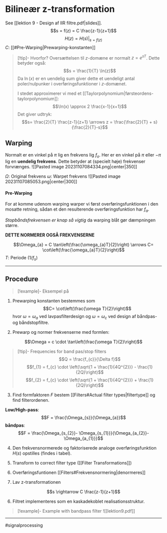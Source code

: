 # Bilineær z-transformation
See [[lektion 9 - Design af IIR filtre.pdf|slides]].
$$s = f(z) = C \frac{z-1}{z+1}$$
$$H(z) = H(s)|_{s = f(z)}$$
$C$: [[#Pre-Warping|Prewarping-konstanten]]

>[!tip]- Hvorfor?
>Oversættelsen til $z$-domæne er normalt $z = e^{sT}$. Dette betyder også:
>$$s = \frac{1}{T} \ln(z)$$
>Da $\ln(x)$ er en uendelig sum giver dette et uendeligt antal poler/nulpunker i overføringsfunktioner i $z$-domænet.
>
>I stedet approximerer vi med et [[Taylorpolynomium|førsteordens-taylorpolynomium]]:
>$$\ln(x) \approx 2 \frac{x-1}{x+1}$$
>Det giver udtryk:
>$$s= \frac{2}{T} \frac{z-1}{z+1} \arrows z = \frac{\frac{2}{T} + s}{\frac{2}{T}-s}$$

## Warping
Normalt er  en vinkel på $\pi$ lig en frekvens lig $f_o$. Her er en vinkel på $\pi$ eller $-\pi$ lig en **uendelig frekvens**. Dette betyder at (specielt høje) frekvenser forvrænges.
![[Pasted image 20231107084334.png|center|350]]

$\Omega$: Original frekvens
$\omega$: Warpet frekvens
![[Pasted image 20231107085053.png|center|300]]

#### Pre-Warping
For at komme udenom warping warper vi først overføringsfunktionen i den mosatte retning, sådan et den resulterende overføringsfunktion har $f_{a}$.

*Stopbåndsfrekvensen er knap så vigtig* da warping blåt gør dæmpningen større.

**DETTE NORMERER OGSÅ FREKVENSERNE**

$$\Omega_{a} = C \tan\left(\frac{\omega_{a}T}{2}\right) \arrows C= \cot\left(\frac{\omega_{a}T}{2}\right)$$
$T$: Periode ($1/f_s$)


---
## Procedure
>[!example]- Eksempel på 

1. Prewarping konstanten bestemmes som
$$C= \cot\left(\frac{\omega T}{2}\right)$$
hvor $\omega = \omega_a$ ved lavpasfilterdesign og $\omega = \omega_{c}$ ved design af båndpas- og båndstopfiltre.


2. Prewarp og normer frekvenserne med formlen:

$$\Omega = c \cdot \tan\left(\frac{\omega T}{2}\right)$$
>[!tip]- Frequencies for band pas/stop filters
>$$Q = \frac{f_{c}}{\Delta f}$$
>$$f_{1} = f_{c} \cdot \left(\sqrt{1 + \frac{1}{4Q^{2}}} - \frac{1}{2Q}\right)$$
>$$f_{2} = f_{c} \cdot \left(\sqrt{1 + \frac{1}{4Q^{2}}} + \frac{1}{2Q}\right)$$

3. Find formfaktoren $F$ bestem [[Filters#Actual filter types|filtertype]] og find filterordenen.

**Low/High-pass**:
$$F = \frac{\Omega_{s}}{\Omega_{a}}$$
**båndpas**:
$$F = \frac{\Omega_{s_{2}}- \Omega_{s_{1}}}{\Omega_{a_{2}}- \Omega_{a_{1}}}$$

4. Den frekvensnormerede og faktoriserede analoge overføringsfunktion $H(s)$ opstilles (findes i tabel).
5. Transform to correct filter type ([[Filter Transformations]])

6. Overføringsfuntionen [[Filters#Frekvensnormering|denormeres]]

7. Lav z-transformationen

$$s \rightarrow C \frac{z-1}{z+1}$$

6. Filtret implementeres som en kaskadekoblet realisationsstruktur.

>[!example]- Example with bandpass filter
>![[lektion9.pdf]]

---
#signalprocessing

